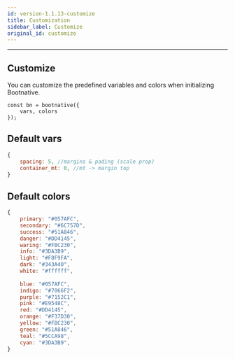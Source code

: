 ```yaml
---
id: version-1.1.13-customize
title: Customization
sidebar_label: Customize
original_id: customize
---
```

<hr/>

## Customize

<p>You can customize the predefined variables and colors when initializing Bootnative.</p>

```javacript
const bn = bootnative({
    vars, colors
});
```

## Default vars
``` javascript
{
    spacing: 5, //margins & pading (scale prop)
    container_mt: 0, //mt -> margin top
}
```


## Default colors
``` javascript
{
    primary: "#057AFC",
    secondary: "#6C757D",
    success: "#51A846",
    danger: "#DD4145",
    waring: "#FBC230",
    info: "#3DA3B9",
    light: "#F8F9FA",
    dark: "#343A40",
    white: "#ffffff",
 
    blue: "#057AFC",
    indigo: "#7066F2",
    purple: "#7152C1",
    pink: "#E9548C",
    red: "#DD4145",
    orange: "#F37D30",
    yellow: "#FBC230",
    green: "#51A846",
    teal: "#5CCA98",
    cyan: "#3DA3B9",
}
```